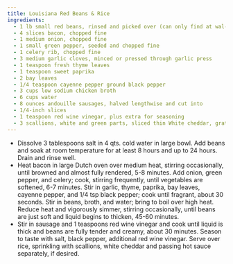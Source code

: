 ```yaml
---
title: Louisiana Red Beans & Rice
ingredients:
  - 1 lb small red beans, rinsed and picked over (can only find at wal-mart)
  - 4 slices bacon, chopped fine
  - 1 medium onion, chopped fine
  - 1 small green pepper, seeded and chopped fine
  - 1 celery rib, chopped fine
  - 3 medium garlic cloves, minced or pressed through garlic press
  - 1 teaspoon fresh thyme leaves
  - 1 teaspoon sweet paprika
  - 2 bay leaves
  - 1/4 teaspoon cayenne pepper ground black pepper
  - 3 cups low sodium chicken broth
  - 6 cups water
  - 8 ounces andouille sausages, halved lengthwise and cut into
  - 1/4-inch slices
  - 1 teaspoon red wine vinegar, plus extra for seasoning
  - 3 scallions, white and green parts, sliced thin White cheddar, grated cooked rice hot sauce
---
```


* Dissolve 3 tablespoons salt in 4 qts. cold water in large bowl. Add beans and soak at room temperature for at least 8 hours and up to 24 hours. Drain and rinse well.
* Heat bacon in large Dutch oven over medium heat, stirring occasionally, until browned and almost fully rendered, 5-8 minutes. Add onion, green pepper, and celery; cook, stirring frequently, until vegetables are softened, 6-7 minutes. Stir in garlic, thyme, paprika, bay leaves, cayenne pepper, and 1/4 tsp black pepper; cook until fragrant, about 30 seconds. Stir in beans, broth, and water; bring to boil over high heat. Reduce heat and vigorously simmer, stirring occasionally, until beans are just soft and liquid begins to thicken, 45-60 minutes.
* Stir in sausage and 1 teaspoons red wine vinegar and cook until liquid is thick and beans are fully tender and creamy, about 30 minutes. Season to taste with salt, black pepper, additional red wine vinegar. Serve over rice, sprinkling with scallions, white cheddar and passing hot sauce separately, if desired.
